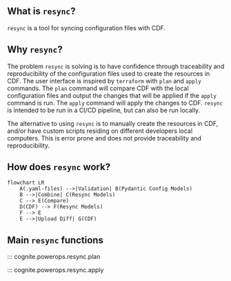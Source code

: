 
## What is `resync`?

`resync` is a tool for syncing configuration files with CDF.

## Why `resync`?

The problem `resync` is solving is to have confidence through traceability and reproducibility of the configuration
files used to create the resources in CDF. The user interface is inspired by `terraform` with `plan` and `apply`
commands. The `plan` command will compare CDF with the local configuration files and output the changes that will be
applied if the `apply` command is run. The `apply` command will apply the changes to CDF. `resync` is intended to be
run in a CI/CD pipeline, but can also be run locally.

The alternative to using `resync` is to manually create the resources in CDF, and/or have custom scripts
residing on different developers local computers. This is error prone and does not provide
traceability and reproducibility.

## How does `resync` work?

```mermaid
flowchart LR
    A(.yaml-files) -->|Validation| B(Pydantic Config Models)
    B -->|Combine| C(Resync Models)
    C --> E(Compare)
    D(CDF) --> F(Resync Models)
    F --> E
    E -->|Upload Diff| G(CDF)
```

## Main `resync` functions


::: cognite.powerops.resync.plan

::: cognite.powerops.resync.apply
